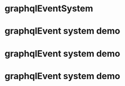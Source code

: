 # graphqlEventSystem

# graphqlEvent system demo

# graphqlEvent system demo

# graphqlEvent system demo
